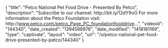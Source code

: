 {
    "title": "Petco National Pet Food Drive - Presented By Petco",
    "description": "Subscribe to our channel: http:\/\/bit.ly\/12dY9oO For more information about the Petco Foundation visit: http:\/\/www.petco.com\/petco_Page_PC_foundationfooddrive...",
    "videoid": "144340",
    "date_created": "1394588976",
    "date_modified": "1418181169",
    "type": "captivate",
    "layout": "video",
    "url": "\/v\/petco-national-pet-food-drive-presented-by-petco\/144340"
}